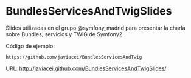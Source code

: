 BundlesServicesAndTwigSlides
=============================

Slides utilizadas en el grupo @symfony_madrid para presentar la charla sobre Bundles, servicios y 
TWIG de Symfony2.

Código de ejemplo:

    https://github.com/javiacei/BundlesServicesAndTwig

URL:
    http://javiacei.github.com/BundlesServicesAndTwigSlides/